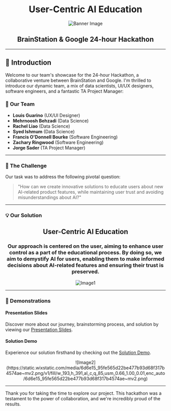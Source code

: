 <div align="center">

# **User-Centric AI Education**

![Banner Image](https://static.wixstatic.com/media/6d6e15_0f02a5b7f35c4ffaa316fa7fc47f0da5~mv2.png/v1/fill/w_1264,h_260,al_c,q_85,usm_0.66_1.00_0.01,enc_auto/6d6e15_0f02a5b7f35c4ffaa316fa7fc47f0da5~mv2.png)

## **BrainStation & Google 24-hour Hackathon**

</div>

---

## 🌟 Introduction

Welcome to our team's showcase for the 24-hour Hackathon, a collaborative venture between BrainStation and Google. I'm thrilled to introduce our dynamic team, a mix of data scientists, UI/UX designers, software engineers, and a fantastic TA Project Manager:

### 🚀 Our Team

- **Louis Guarino** (UX/UI Designer)
- **Mehrnoosh Behzadi** (Data Science)
- **Rachel Liao** (Data Science)
- **Syed Ishmum** (Data Science)
- **Francis O'Donnell Bourke** (Software Engineering)
- **Zachary Ringwood** (Software Engineering)
- **Jorge Sader** (TA Project Manager)

---

### 🤔 The Challenge

Our task was to address the following pivotal question:

> "How can we create innovative solutions to educate users about new AI-related product features, while maintaining user trust and avoiding misunderstandings about AI?"

---

### 💡 Our Solution

<div align="center">

<h2><strong>User-Centric AI Education</strong></h2>

<h3>Our approach is centered on the user, aiming to enhance user control as a part of the educational process. By doing so, we aim to demystify AI for users, enabling them to make informed decisions about AI-related features and ensuring their trust is preserved.</h3>

![Image1](https://static.wixstatic.com/media/6d6e15_68e13f1991e54ae4aaf31f15d64bfbcc~mv2.png/v1/fill/w_648,h_866,al_c,q_90,usm_0.66_1.00_0.01,enc_auto/hackathon%20mock%20up.png)

</div>

---

### 🎥 Demonstrations

#### Presentation Slides
Discover more about our journey, brainstorming process, and solution by viewing our [Presentation Slides](https://www.canva.com/design/DAFpNSB49-8/f7ymEyPAZB0P1Mfao3O65w/view?utm_content=DAFpNSB49-8&utm_campaign=designshare&utm_medium=link&utm_source=publishsharelink).

#### Solution Demo
Experience our solution firsthand by checking out the [Solution Demo](https://www.figma.com/proto/1yTRZaldpvvmrTQ7xTTUDv/Google-BARD?page-id=0%3A1&type=design&node-id=2-2&viewport=230%2C471%2C0.18&t=E3J0KFZOfG0QnOZN-1&scaling=scale-down&starting-point-node-id=2%3A2).

<div align="center">
![Image2](https://static.wixstatic.com/media/6d6e15_95fe565d22be477b93d68f317b4574ae~mv2.png/v1/fill/w_193,h_391,al_c,q_85,usm_0.66_1.00_0.01,enc_auto/6d6e15_95fe565d22be477b93d68f317b4574ae~mv2.png)
</div>

---

Thank you for taking the time to explore our project. This hackathon was a testament to the power of collaboration, and we're incredibly proud of the results.
